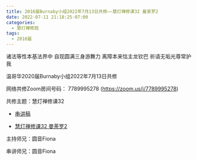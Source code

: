 ```yaml
---
title: 2016届Burnaby小组2022年7月13日共修——慧灯禅修课32 曼荼罗2
date: 2022-07-11 21:18:25-07:00
categories:
  - 慧灯禅修班
tags:
  - 2016届
---
```

诸法等性本基法界中 自现圆满三身游舞力 离障本来怙主龙钦巴 祈请无垢光尊常护我

温哥华2020届Burnaby小组2022年7月13日共修

网络共修Zoom房间号码： 7789995278 (<https://zoom.us/j/7789995278>)

共修主题：慧灯禅修课32

* [串讲稿](/f/up/37堆曼扎修法.docx)

* [慧灯禅修课32 曼荼罗2
](https://www.youtube.com/watch?v=XdCdMJ3cdGE&ab_channel=%E6%85%A7%E7%81%AF%E4%B9%8B%E5%85%89%E7%BD%91%E7%AB%99) 


主持师兄：圆音Fiona

串讲师兄：圆音Fiona